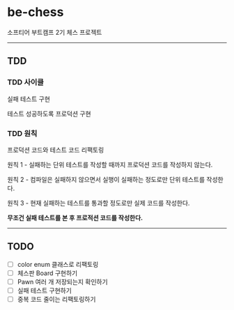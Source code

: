 # be-chess
소프티어 부트캠프 2기 체스 프로젝트

---
## TDD
### TDD 사이클
실패 테스트 구현

테스트 성공하도록 프로덕션 구현

### TDD 원칙
프로덕션 코드와 테스트 코드 리팩토링

원칙 1 - 실패하는 단위 테스트를 작성할 때까지 프로덕션 코드를 작성하지 않는다.

원칙 2 - 컴파일은 실패하지 않으면서 실행이 실패하는 정도로만 단위 테스트를 작성한다.

원칙 3 - 현재 실패하는 테스트를 통과할 정도로만 실제 코드를 작성한다.

**무조건 실패 테스트를 본 후 프로적션 코드를 작성한다.**

---
## TODO
- [ ] color enum 클래스로 리팩토링
- [ ] 체스판 Board 구현하기
- [ ] Pawn 여러 개 저장되는지 확인하기
- [ ] 실패 테스트 구현하기
- [ ] 중복 코드 줄이는 리팩토링하기
